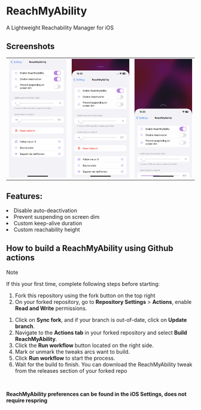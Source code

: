 # ReachMyAbility
A Lightweight Reachability Manager for iOS

## Screenshots
<table>
   <tr>
      <td><img src="Resources/scr1.jpg" alt="Screenshot 1" /></td>
      <td><img src="Resources/scr2.jpg" alt="Screenshot 2" /></td>
      <td><img src="Resources/scr3.jpg" alt="Screenshot 3" /></td>
   </tr>
</table>

## Features:
  <li>Disable auto-deactivation</li>
  <li>Prevent suspending on screen dim</li>
  <li>Custom keep-alive duration</li>
  <li>Custom reachability height</li>

## How to build a ReachMyAbility using Github actions
> [!NOTE]
> If this your first time, complete following steps before starting:
>
> 1. Fork this repository using the fork button on the top right
> 2. On your forked repository, go to **Repository Settings** > **Actions**, enable **Read and Write** permissions.

<ol>
 <li>Click on <strong>Sync fork</strong>, and if your branch is out-of-date, click on <strong>Update branch</strong>.</li>
 <li>Navigate to the <strong>Actions tab</strong> in your forked repository and select <strong>Build ReachMyAbility</strong>.</li>
 <li>Click the <strong>Run workflow</strong> button located on the right side.</li>
 <li>Mark or unmark the tweaks arcs want to build.</li>
 <li>Click <strong>Run workflow</strong> to start the process.</li>
 <li>Wait for the build to finish. You can download the ReachMyAbility tweak from the releases section of your forked repo</li>
</ol>

<br>

**ReachMyAbility preferences can be found in the iOS Settings, does not require respring**
